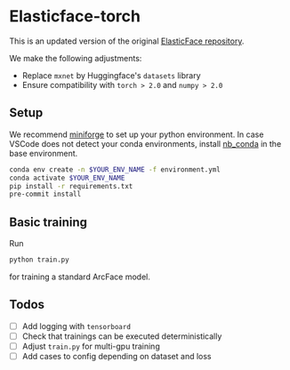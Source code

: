 # Elasticface-torch

This is an updated version of the original [ElasticFace repository](https://github.com/fdbtrs/ElasticFace).

We make the following adjustments:

- Replace `mxnet` by Huggingface's `datasets` library
- Ensure compatibility with `torch > 2.0` and `numpy > 2.0`

## Setup

We recommend [miniforge](https://conda-forge.org/download/) to set up your python environment.
In case VSCode does not detect your conda environments, install [nb_conda](https://github.com/conda-forge/nb_conda-feedstock) in the base environment.

```bash
conda env create -n $YOUR_ENV_NAME -f environment.yml
conda activate $YOUR_ENV_NAME
pip install -r requirements.txt
pre-commit install
```

## Basic training

Run

```bash
python train.py
```

for training a standard ArcFace model.

## Todos

- [ ] Add logging with `tensorboard`
- [ ] Check that trainings can be executed deterministically
- [ ] Adjust `train.py` for multi-gpu training
- [ ] Add cases to config depending on dataset and loss
